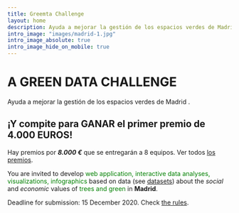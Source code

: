 ```yaml
---
title: Greemta Challenge
layout: home
description: Ayuda a mejorar la gestión de los espacios verdes de Madrid.
intro_image: "images/madrid-1.jpg"
intro_image_absolute: true
intro_image_hide_on_mobile: true
---
```


# A GREEN DATA CHALLENGE
Ayuda a mejorar la gestión de los espacios verdes de Madrid .

## ¡Y compite para GANAR el primer premio de 4.000 EUROS!
Hay premios por ***8.000 &euro;*** que se entregarán a 8 equipos. Ver todos [los premios](https://challenge.greemta.eu/prizes_es/).

You are invited to develop <span style="color: #008000">web application, interactive data analyses, visualizations, infographics</span> based on data (see [datasets](https://challenge.greemta.eu/dataset/)) about the *social* and *economic* values of <span style="color: #008000">trees and green</span> in **Madrid**. 

Deadline for submission: 15 December 2020. Check [the rules](https://challenge.greemta.eu/rules/).
